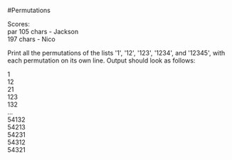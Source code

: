 #Permutations

Scores:  
par 105 chars - Jackson  
    197 chars - Nico

Print all the permutations of the lists '1', '12', '123', '1234', and '12345', with each permutation on its own line. Output should look as follows:

1  
12  
21  
123  
132  
...  
54132  
54213  
54231  
54312  
54321  